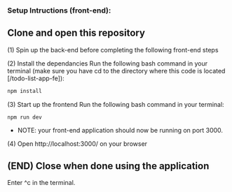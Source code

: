 ### Setup Intructions (front-end):
## Clone and open this repository

(1) Spin up the back-end before completing the following front-end steps 

(2) Install the dependancies 
Run the following bash command in your terminal (make sure you have cd to the directory where this code is located [/todo-list-app-fe]):
```bash
npm install
```

(3) Start up the frontend
Run the following bash command in your terminal:
```bash
npm run dev
```

- NOTE: your front-end application should now be running on port 3000.

(4) Open http://localhost:3000/ on your browser



## (END) Close when done using the application
Enter ^c in the terminal.